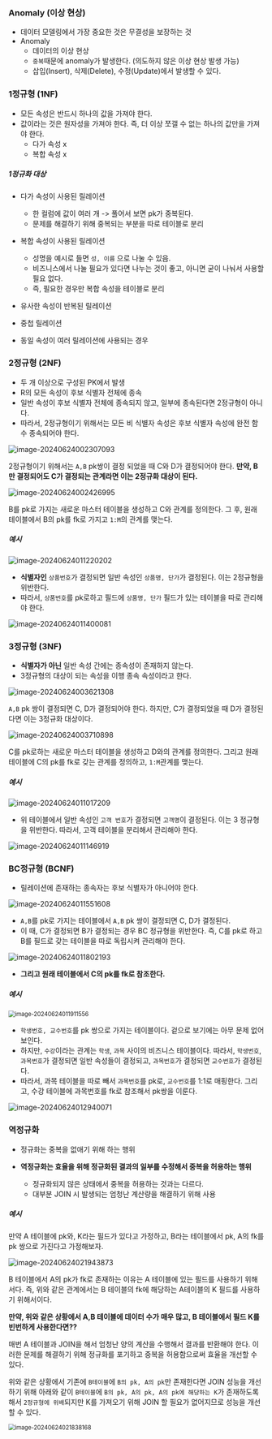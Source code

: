 ### Anomaly (이상 현상)

- 데이터 모델링에서 가장 중요한 것은 무결성을 보장하는 것
- Anomaly
  - 데이터의 이상 현상
  - `중복`때문에 anomaly가 발생한다. (의도하지 않은 이상 현상 발생 가능)
  - 삽입(Insert), 삭제(Delete), 수정(Update)에서 발생할 수 있다.



### 1정규형 (1NF)

- 모든 속성은 반드시 하나의 값을 가져야 한다.
- 값이라는 것은 원자성을 가져야 한다. 즉, 더 이상 쪼갤 수 없는 하나의 값만을 가져야 한다.
  - 다가 속성 x
  - 복합 속성 x



##### 1정규화 대상

- 다가 속성이 사용된 릴레이션 
  - 한 컬럼에 값이 여러 개 -> 풀어서 보면 pk가 중복된다.
  - 문제를 해결하기 위해 중복되는 부분을 따로 테이블로 분리
- 복합 속성이 사용된 릴레이션
  - 성명을 예시로 들면 `성, 이름` 으로 나눌 수 있음.
  - 비즈니스에서 나눌 필요가 있다면 나누는 것이 좋고, 아니면 굳이 나눠서 사용할 필요 없다.
  - 즉, 필요한 경우만 복합 속성을 테이블로 분리
- 유사한 속성이 반복된 릴레이션
- 중첩 릴레이션

- 동일 속성이 여러 릴레이션에 사용되는 경우



### 2정규형 (2NF)

- 두 개 이상으로 구성된 PK에서 발생
- R의 모든 속성이 후보 식별자 전체에 종속
- 일반 속성이 후보 식별자 전체에 종속되지 않고, 일부에 종속된다면 2정규형이 아니다.
- 따라서, 2정규형이기 위해서는 모든 비 식별자 속성은 후보 식별자 속성에 완전 함수 종속되어야 한다.

![image-20240624002307093](../images/image-20240624002307093.png)

2정규형이기 위해서는 `A,B` pk쌍이 결정 되었을 때 C와 D가 결정되어야 한다. **만약, B만 결정되어도 C가 결정되는 관계라면 이는 2정규화 대상이 된다.**

![image-20240624002426995](../images/image-20240624002426995.png)

B를 pk로 가지는 새로운 마스터 테이블을 생성하고 C와 관계를 정의한다. 그 후, 원래 테이블에서 B의 pk를 fk로 가지고 `1:M`의 관계를 맺는다.



##### 예시

![image-20240624011220202](../images/image-20240624011220202.png)

- **식별자인** `상품번호`가 결정되면 일반 속성인 `상품명, 단가`가 결정된다. 이는 2정규형을 위반한다.
- 따라서, `상품번호`를 pk로하고 필드에 `상품명, 단가` 필드가 있는 테이블을 따로 관리해야 한다.

![image-20240624011400081](../images/image-20240624011400081.png)



### 3정규형 (3NF)

- **식별자가 아닌** 일반 속성 간에는 종속성이 존재하지 않는다.
- 3정규형의 대상이 되는 속성을 이행 종속 속성이라고 한다.

![image-20240624003621308](../images/image-20240624003621308.png)

`A,B` pk 쌍이 결정되면 C, D가 결정되어야 한다. 하지만, C가 결정되었을 때 D가 결정된다면 이는 3정규화 대상이다.

![image-20240624003710898](../images/image-20240624003710898.png)

C를 pk로하는 새로운 마스터 테이블을 생성하고 D와의 관계를 정의한다. 그리고 원래 테이블에 C의 pk를 fk로 갖는 관계를 정의하고, `1:M`관계를 맺는다.



##### 예시

![image-20240624011017209](../images/image-20240624011017209.png)

- 위 테이블에서 일반 속성인 `고객 번호`가 결정되면 `고객명`이 결정된다. 이는 3 정규형을 위반한다. 따라서, 고객 테이블을 분리해서 관리해야 한다.

![image-20240624011146919](../images/image-20240624011146919.png)



### BC정규형 (BCNF)

- 릴레이션에 존재하는 종속자는 후보 식별자가 아니어야 한다.

![image-20240624011551608](../images/image-20240624011551608.png)

- `A,B`를 pk로 가지는 테이블에서 `A,B` pk 쌍이 결정되면 C, D가 결정된다.
- 이 때, C가 결정되면 B가 결정되는 경우 BC 정규형을 위반한다. 즉, C를 pk로 하고 B를 필드로 갖는 테이블을 따로 독립시켜 관리해야 한다.

![image-20240624011802193](../images/image-20240624011802193.png)

- **그리고 원래 테이블에서 C의 pk를 fk로 참조한다.**



##### 예시

<img src="../images/image-20240624011911556.png" alt="image-20240624011911556" style="zoom:80%;" />

- `학생번호, 교수번호`를 pk 쌍으로 가지는 테이블이다. 겉으로 보기에는 아무 문제 없어 보인다.
- 하지만, `수강`이라는 관계는 `학생`, `과목` 사이의 비즈니스 테이블이다. 따라서, `학생번호`, `과목번호`가 결정되면 일반 속성들이 결정되고, `과목번호`가 결정되면 `교수번호`가 결정된다.
- 따라서, 과목 테이블을 따로 빼서 `과목번호`를 pk로, `교수번호`를 1:1로 매핑한다. 그리고, 수강 테이블에 과목번호를 fk로 참조해서 pk쌍을 이룬다.

![image-20240624012940071](../images/image-20240624012940071.png)



### 역정규화

- 정규화는 중복을 없애기 위해 하는 행위

- **역정규화는 효율을 위해 정규화된 결과의 일부를 수정해서 중복을 허용하는 행위**
  - 정규화되지 않은 상태에서 중복을 허용하는 것과는 다르다.
  - 대부분 JOIN 시 발생되는 엄청난 계산량을 해결하기 위해 사용



##### 예시

만약 A 테이블에 pk와, K라는 필드가 있다고 가정하고, B라는 테이블에서 pk, A의 fk를 pk 쌍으로 가진다고 가정해보자.

![image-20240624021943873](../images/image-20240624021943873.png)

B 테이블에서 A의 pk가 fk로 존재하는 이유는 A 테이블에 있는 필드를 사용하기 위해서다. 즉, 위와 같은 관계에서는 B 테이블의 fk에 해당하는 A테이블의 K 필드를 사용하기 위해서이다.

**만약, 위와 같은 상황에서 A,B 테이블에 데이터 수가 매우 많고, B 테이블에서 필드 K를 빈번하게 사용한다면??** 

매번 A 테이블과 JOIN을 해서 엄청난 양의 계산을 수행해서 결과를 반환해야 한다. 이러한 문제를 해결하기 위해 정규화를 포기하고 중복을 허용함으로써 효율을 개선할 수 있다.

위와 같은 상황에서 기존에 `B테이블`에 `B의 pk, A의 pk`만 존재한다면 JOIN 성능을 개선하기 위해 아래와 같이 `B테이블`에 `B의 pk, A의 pk, A의 pk에 해당하는 K`가 존재하도록 해서 `2정규형에 위배`되지만 K를 가져오기 위해 JOIN 할 필요가 없어지므로 성능을 개선할 수 있다.

<img src="../images/image-20240624021838168.png" alt="image-20240624021838168" style="zoom:80%;" />